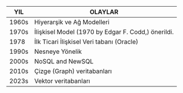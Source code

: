 | YIL    | OLAYLAR                                            |
|--------|----------------------------------------------------|
| 1960s  | Hiyerarşik ve Ağ Modelleri                         |
| 1970s  | İlişkisel Model (1970 by Edgar F. Codd,) önerildi. |
| 1978   | İlk Ticari İlişkisel Veri tabanı (Oracle)          |
| 1990s  | Nesneye Yönelik                                    |
| 2000s | NoSQL and NewSQL                                   |
| 2010s | Çizge (Graph) veritabanları                               |
| 2023s | Vektor veritabanları                              |